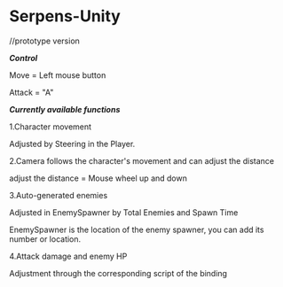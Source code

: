 # Serpens-Unity
//prototype version

*************************Control*************************

Move = Left mouse button 

Attack = "A"

*************************Currently available functions*************************

1.Character movement

Adjusted by Steering in the Player.

2.Camera follows the character's movement and can adjust the distance

adjust the distance = Mouse wheel up and down

3.Auto-generated enemies

Adjusted in EnemySpawner by Total Enemies and Spawn Time

EnemySpawner is the location of the enemy spawner, you can add its number or location.

4.Attack damage and enemy HP

Adjustment through the corresponding script of the binding
